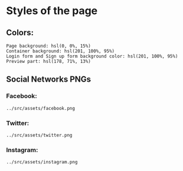 # Styles of the page

## Colors: 
    Page background: hsl(0, 0%, 15%)
    Container background: hsl(201, 100%, 95%)
    Login form and Sign up form background color: hsl(201, 100%, 95%)
    Preview part: hsl(178, 71%, 13%)

## Social Networks PNGs

### Facebook: 
    ../src/assets/facebook.png

### Twitter:
    ../src/assets/twitter.png

### Instagram:
    ../src/assets/instagram.png

